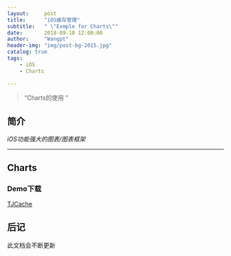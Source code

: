 ```yaml
---
layout:     post
title:      "iOS缓存管理"
subtitle:   " \"Exmple for Charts\""
date:       2018-09-10 12:00:00
author:     "Wangpt"
header-img: "img/post-bg-2015.jpg"
catalog: true
tags:
    - iOS
    - Charts

---
```


> “Charts的使用 ”


## 简介
*iOS功能强大的图表/图表框架*

---

## Charts


### Demo下载
[TJCache](https://github.com/wangpt/TJCache)

## 后记

此文档会不断更新

